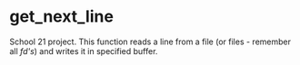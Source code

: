 # get_next_line

School 21 project. 
This function reads a line from a file (or files - remember all *fd's*) and writes it in specified buffer.  
